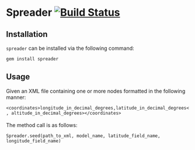 # Spreader [![Build Status](https://secure.travis-ci.org/ahcarpenter/spreader.png?branch=master)][travis]

[travis]: http://travis-ci.org/ahcarpenter/spreader

## Installation
`spreader` can be installed via the following command:
	<p>`gem install spreader`

## Usage
Given an XML file containing one or more nodes formatted in the following manner:
	<p>`<coordinates>longitude_in_decimal_degrees,latitude_in_decimal_degrees<, altitude_in_decimal_degrees></coordinates>`
<br><br>The method call is as follows:
	<p>`Spreader.seed(path_to_xml, model_name, latitude_field_name, longitude_field_name)`